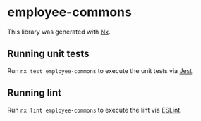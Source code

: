 # employee-commons

This library was generated with [Nx](https://nx.dev).

## Running unit tests

Run `nx test employee-commons` to execute the unit tests via [Jest](https://jestjs.io).

## Running lint

Run `nx lint employee-commons` to execute the lint via [ESLint](https://eslint.org/).
